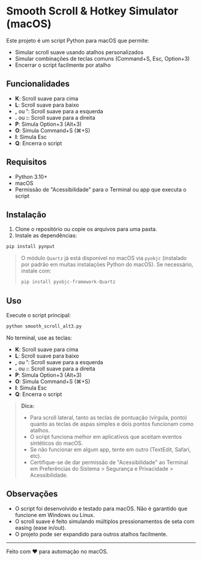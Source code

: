 # Smooth Scroll & Hotkey Simulator (macOS)

Este projeto é um script Python para macOS que permite:
- Simular scroll suave usando atalhos personalizados
- Simular combinações de teclas comuns (Command+S, Esc, Option+3)
- Encerrar o script facilmente por atalho

## Funcionalidades

- **K**: Scroll suave para cima
- **L**: Scroll suave para baixo
- **,** ou **'**: Scroll suave para a esquerda
- **.** ou **:**: Scroll suave para a direita
- **P**: Simula Option+3 (Alt+3)
- **O**: Simula Command+S (⌘+S)
- **I**: Simula Esc
- **Q**: Encerra o script

## Requisitos

- Python 3.10+
- macOS
- Permissão de "Acessibilidade" para o Terminal ou app que executa o script

## Instalação

1. Clone o repositório ou copie os arquivos para uma pasta.
2. Instale as dependências:

```bash
pip install pynput
```

> O módulo `Quartz` já está disponível no macOS via `pyobjc` (instalado por padrão em muitas instalações Python do macOS). Se necessário, instale com:
>
> ```bash
> pip install pyobjc-framework-Quartz
> ```

## Uso

Execute o script principal:

```bash
python smooth_scroll_alt3.py
```

No terminal, use as teclas:

- **K**: Scroll suave para cima
- **L**: Scroll suave para baixo
- **,** ou **'**: Scroll suave para a esquerda
- **.** ou **:**: Scroll suave para a direita
- **P**: Simula Option+3 (Alt+3)
- **O**: Simula Command+S (⌘+S)
- **I**: Simula Esc
- **Q**: Encerra o script

> **Dica:**
> - Para scroll lateral, tanto as teclas de pontuação (vírgula, ponto) quanto as teclas de aspas simples e dois pontos funcionam como atalhos.
> - O script funciona melhor em aplicativos que aceitam eventos sintéticos do macOS.
> - Se não funcionar em algum app, tente em outro (TextEdit, Safari, etc).
> - Certifique-se de dar permissão de "Acessibilidade" ao Terminal em Preferências do Sistema > Segurança e Privacidade > Acessibilidade.

## Observações

- O script foi desenvolvido e testado para macOS. Não é garantido que funcione em Windows ou Linux.
- O scroll suave é feito simulando múltiplos pressionamentos de seta com easing (ease in/out).
- O projeto pode ser expandido para outros atalhos facilmente.

---

Feito com ❤️ para automação no macOS. 